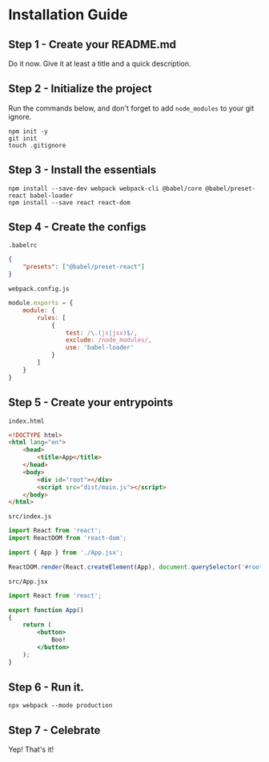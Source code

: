 # Installation Guide

## Step 1 - Create your README.md
Do it now. Give it at least a title and a quick description.

## Step 2 - Initialize the project
Run the commands below, and don't forget to add `node_modules` to your git ignore.

```
npm init -y
git init
touch .gitignore
```

## Step 3 - Install the essentials

```
npm install --save-dev webpack webpack-cli @babel/core @babel/preset-react babel-loader
npm install --save react react-dom
```

## Step 4 - Create the configs

`.babelrc`
```json
{
    "presets": ["@babel/preset-react"]
}
```

`webpack.config.js`
```js
module.exports = {
    module: {
        rules: [
            {
                test: /\.(js|jsx)$/,
                exclude: /node_modules/,
                use: 'babel-loader'
            }
        ]
    }
}
```

## Step 5 - Create your entrypoints

`index.html`
```html
<!DOCTYPE html>
<html lang="en">
    <head>
        <title>App</title>
    </head>
    <body>
        <div id="root"></div>
        <script src="dist/main.js"></script>
    </body>
</html>
```

`src/index.js`
```js
import React from 'react';
import ReactDOM from 'react-dom';

import { App } from './App.jsx';

ReactDOM.render(React.createElement(App), document.querySelector('#root'));
```

`src/App.jsx`
```jsx
import React from 'react';

export function App()
{
    return (
        <button>
            Boo!
        </button>
    );
}
```

## Step 6 - Run it.

```
npx webpack --mode production
```

## Step 7 - Celebrate
Yep! That's it!
